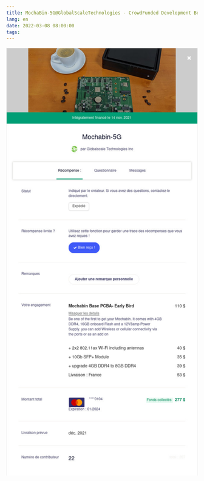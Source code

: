 ```yaml
---
title: MochaBin-5G@GlobalScaleTechnologies - CrowdFunded Development Board
lang: en
date: 2022-03-08 08:00:00
tags:
---
```


<img src="/uploads/images/MochaBin-5G/MochaBin-5G@KickStarter_22.jpg" width="642px" heigth="1438px">
